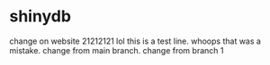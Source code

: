 # shinydb
change on website 21212121
lol
this is a test line.
whoops that was a mistake.
change from main branch.
change from branch 1